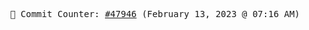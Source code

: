 <p align="center">
    <samp>
        📮 Commit Counter: <a href="https://github.com/Javascript-void0/Javascript-void0/commits/main">#47946</a> (February 13, 2023 @ 07:16 AM)
    </samp>
</p>